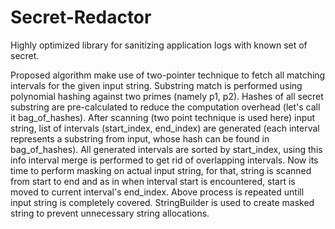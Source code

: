 # Secret-Redactor
Highly optimized library for sanitizing application logs with known set of secret.

Proposed algorithm make use of two-pointer technique to fetch all matching intervals for the given input string. Substring match is performed using polynomial hashing against two primes (namely p1, p2).
Hashes of all secret substring are pre-calculated to reduce the computation overhead (let's call it bag_of_hashes). After scanning (two point technique is used here) input string, list of intervals (start_index, end_index) are generated (each interval represents a substring from input, whose hash can be found in bag_of_hashes).
All generated intervals are sorted by start_index, using this info interval merge is performed to get rid of overlapping intervals.
Now its time to perform masking on actual input string, for that, string is scanned from start to end and as in when interval start is encountered, start is moved to current interval's end_index. Above process is repeated untill input string is completely covered. StringBuilder is used to create masked string to prevent unnecessary string allocations.
